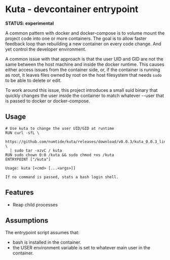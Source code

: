 # Kuta - devcontainer entrypoint

**STATUS: experimental**

A common pattern with docker and docker-compose is to volume mount the project
code into one or more containers. The goal is to allow faster feedback loop
than rebuilding a new container on every code change. And yet control the
developer environment.

A common issue with that approach is that the user UID and GID are not the
same between the host machine and inside the docker runtime. This causes
either access issues from the container side, or, if the container is running
as root, it leaves files owned by root on the host filesystem that needs `sudo`
to be able to delete or edit.

To work around this issue, this project introduces a small suid binary that
quickly changes the user inside the container to match whatever --user that is
passed to docker or docker-compose.

## Usage

```
# Use kuta to change the user UID/GID at runtime
RUN curl -sfL \
  https://github.com/numtide/kuta/releases/download/v0.0.3/kuta_0.0.3_linux_amd64.tar.gz \
  | sudo tar -xzvC / kuta
RUN sudo chown 0:0 /kuta && sudo chmod +xs /kuta
ENTRYPOINT ["/kuta"]
```

```
Usage: kuta [<cmd> [...<args>]]

If no command is passed, stats a bash login shell.
```

## Features

* Reap child processes

## Assumptions

The entrypoint script assumes that:
* bash is installed in the container.
* the USER environment variable is set to whatever main user in the container.

